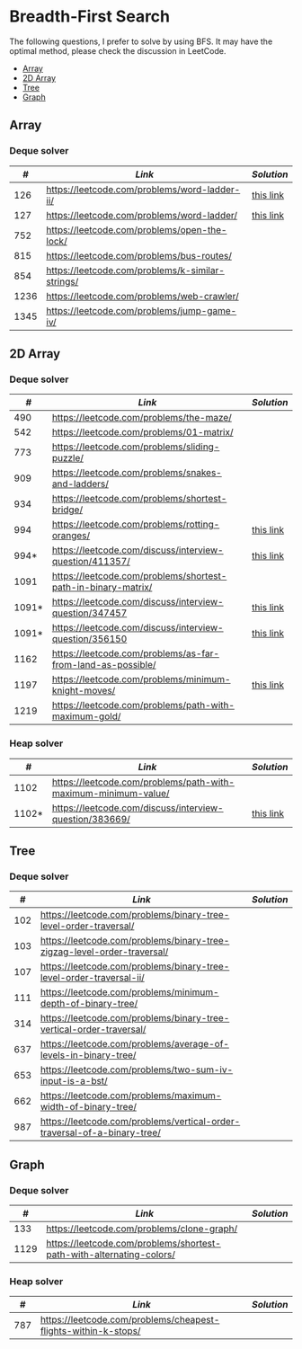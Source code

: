 # Breadth-First Search

The following questions, I prefer to solve by using BFS. It may have the optimal method, please check the discussion in LeetCode.  

* [Array](##Array)
* [2D Array](##2D-Array)
* [Tree](##Tree)
* [Graph](##Graph)

## Array
### Deque solver

| *#* | *Link* | *Solution* |
| ---- | --------------------------------- | --------------------------------- |
| 126 | https://leetcode.com/problems/word-ladder-ii/ | [this link](../practice/solution/0126_word_ladder_ii.py) |
| 127 | https://leetcode.com/problems/word-ladder/ | [this link](../practice/solution/0127_word_ladder.py) |
| 752 | https://leetcode.com/problems/open-the-lock/ | |
| 815 | https://leetcode.com/problems/bus-routes/ | |
| 854 | https://leetcode.com/problems/k-similar-strings/ | |
| 1236 | https://leetcode.com/problems/web-crawler/ | |
| 1345 | https://leetcode.com/problems/jump-game-iv/ | |

## 2D Array
### Deque solver

| *#* | *Link* | *Solution* |
| ---- | --------------------------------- | --------------------------------- |
| 490 | https://leetcode.com/problems/the-maze/ | |
| 542 | https://leetcode.com/problems/01-matrix/ | |
| 773 | https://leetcode.com/problems/sliding-puzzle/ | |
| 909 | https://leetcode.com/problems/snakes-and-ladders/ | |
| 934 | https://leetcode.com/problems/shortest-bridge/ | | 
| 994 | https://leetcode.com/problems/rotting-oranges/ | [this link](../practice/solution/0994_rotting_oranges.py) |
| 994* | https://leetcode.com/discuss/interview-question/411357/ | [this link](../practice/amazon/min_hour.py) |
| 1091 | https://leetcode.com/problems/shortest-path-in-binary-matrix/ | |
| 1091* | https://leetcode.com/discuss/interview-question/347457 | [this link](../practice/amazon/treasure_island.py) |
| 1091* | https://leetcode.com/discuss/interview-question/356150 | [this link](../practice/amazon/treasure_island_ii.py) |
| 1162 | https://leetcode.com/problems/as-far-from-land-as-possible/ | |
| 1197 | https://leetcode.com/problems/minimum-knight-moves/ | [this link](../practice/solution/1197_minimum_knight_moves.py)|
| 1219 | https://leetcode.com/problems/path-with-maximum-gold/ | |

### Heap solver

| *#* | *Link* | *Solution* |
| ---- | --------------------------------- | --------------------------------- |
| 1102 | https://leetcode.com/problems/path-with-maximum-minimum-value/ | |
| 1102* | https://leetcode.com/discuss/interview-question/383669/ | [this link](../practice/amazon/max_of_min_altitudes.py) | 

## Tree
### Deque solver

| *#* | *Link* | *Solution* |
| ---- | --------------------------------- | --------------------------------- |
| 102 | https://leetcode.com/problems/binary-tree-level-order-traversal/ | |
| 103 | https://leetcode.com/problems/binary-tree-zigzag-level-order-traversal/ | |
| 107 | https://leetcode.com/problems/binary-tree-level-order-traversal-ii/ | | 
| 111 | https://leetcode.com/problems/minimum-depth-of-binary-tree/ | |
| 314 | https://leetcode.com/problems/binary-tree-vertical-order-traversal/ | |
| 637 | https://leetcode.com/problems/average-of-levels-in-binary-tree/ | |
| 653 | https://leetcode.com/problems/two-sum-iv-input-is-a-bst/ | |
| 662 | https://leetcode.com/problems/maximum-width-of-binary-tree/ | |
| 987 | https://leetcode.com/problems/vertical-order-traversal-of-a-binary-tree/ | |

## Graph
### Deque solver
| *#* | *Link* | *Solution* |
| ---- | --------------------------------- | --------------------------------- |
| 133 | https://leetcode.com/problems/clone-graph/ | |
| 1129 | https://leetcode.com/problems/shortest-path-with-alternating-colors/ | |

### Heap solver

| *#* | *Link* | *Solution* |
| ---- | --------------------------------- | --------------------------------- |
| 787 | https://leetcode.com/problems/cheapest-flights-within-k-stops/ | |
